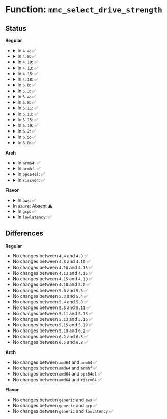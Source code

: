 # Function: <code>mmc_select_drive_strength</code>

## Status
<b>Regular</b>
<ul>
<li>
<details>
<summary>In <code>4.4</code>: ✅</summary>

```c
int mmc_select_drive_strength(struct mmc_card *card, unsigned int max_dtr, int card_drv_type, int *drv_type);
```

**Collision:** Unique Global

**Inline:** No

**Transformation:** False

**Instances:**

```
In drivers/mmc/core/core.c (ffffffff816c0610)
Location: drivers/mmc/core/core.c:1666
Inline: False
Direct callers:
  - drivers/mmc/core/mmc.c:mmc_init_card
  - drivers/mmc/core/sd.c:mmc_sd_init_card
  - drivers/mmc/core/sdio.c:mmc_sdio_init_card
```
**Symbols:**

```
ffffffff816c0610-ffffffff816c0678: mmc_select_drive_strength (STB_GLOBAL)
```
</details>
</li>
<li>
<details>
<summary>In <code>4.8</code>: ✅</summary>

```c
int mmc_select_drive_strength(struct mmc_card *card, unsigned int max_dtr, int card_drv_type, int *drv_type);
```

**Collision:** Unique Global

**Inline:** No

**Transformation:** False

**Instances:**

```
In drivers/mmc/core/core.c (ffffffff81723350)
Location: drivers/mmc/core/core.c:1682
Inline: False
Direct callers:
  - drivers/mmc/core/mmc.c:mmc_init_card
  - drivers/mmc/core/sd.c:mmc_sd_init_card
  - drivers/mmc/core/sdio.c:mmc_sdio_init_card
```
**Symbols:**

```
ffffffff81723350-ffffffff817233b8: mmc_select_drive_strength (STB_GLOBAL)
```
</details>
</li>
<li>
<details>
<summary>In <code>4.10</code>: ✅</summary>

```c
int mmc_select_drive_strength(struct mmc_card *card, unsigned int max_dtr, int card_drv_type, int *drv_type);
```

**Collision:** Unique Global

**Inline:** No

**Transformation:** False

**Instances:**

```
In drivers/mmc/core/core.c (ffffffff817561c0)
Location: drivers/mmc/core/core.c:1752
Inline: False
Direct callers:
  - drivers/mmc/core/mmc.c:mmc_init_card
  - drivers/mmc/core/sd.c:mmc_sd_init_card
  - drivers/mmc/core/sdio.c:mmc_sdio_init_card
```
**Symbols:**

```
ffffffff817561c0-ffffffff81756228: mmc_select_drive_strength (STB_GLOBAL)
```
</details>
</li>
<li>
<details>
<summary>In <code>4.13</code>: ✅</summary>

```c
int mmc_select_drive_strength(struct mmc_card *card, unsigned int max_dtr, int card_drv_type, int *drv_type);
```

**Collision:** Unique Global

**Inline:** No

**Transformation:** False

**Instances:**

```
In drivers/mmc/core/core.c (ffffffff817741f0)
Location: drivers/mmc/core/core.c:1577
Inline: False
Direct callers:
  - drivers/mmc/core/mmc.c:mmc_init_card
  - drivers/mmc/core/sd.c:mmc_sd_init_card
  - drivers/mmc/core/sdio.c:mmc_sdio_init_card
```
**Symbols:**

```
ffffffff817741f0-ffffffff81774259: mmc_select_drive_strength (STB_GLOBAL)
```
</details>
</li>
<li>
<details>
<summary>In <code>4.15</code>: ✅</summary>

```c
int mmc_select_drive_strength(struct mmc_card *card, unsigned int max_dtr, int card_drv_type, int *drv_type);
```

**Collision:** Unique Global

**Inline:** No

**Transformation:** False

**Instances:**

```
In drivers/mmc/core/core.c (ffffffff817ea590)
Location: drivers/mmc/core/core.c:1791
Inline: False
Direct callers:
  - drivers/mmc/core/mmc.c:mmc_select_driver_type
  - drivers/mmc/core/sdio.c:mmc_sdio_init_card
```
**Symbols:**

```
ffffffff817ea590-ffffffff817ea5fb: mmc_select_drive_strength (STB_GLOBAL)
```
</details>
</li>
<li>
<details>
<summary>In <code>4.18</code>: ✅</summary>

```c
int mmc_select_drive_strength(struct mmc_card *card, unsigned int max_dtr, int card_drv_type, int *drv_type);
```

**Collision:** Unique Global

**Inline:** No

**Transformation:** False

**Instances:**

```
In drivers/mmc/core/core.c (ffffffff818334f0)
Location: drivers/mmc/core/core.c:1601
Inline: False
Direct callers:
  - drivers/mmc/core/mmc.c:mmc_select_driver_type
  - drivers/mmc/core/sdio.c:mmc_sdio_init_card
```
**Symbols:**

```
ffffffff818334f0-ffffffff8183355a: mmc_select_drive_strength (STB_GLOBAL)
```
</details>
</li>
<li>
<details>
<summary>In <code>5.0</code>: ✅</summary>

```c
int mmc_select_drive_strength(struct mmc_card *card, unsigned int max_dtr, int card_drv_type, int *drv_type);
```

**Collision:** Unique Global

**Inline:** No

**Transformation:** False

**Instances:**

```
In drivers/mmc/core/core.c (ffffffff8185f480)
Location: drivers/mmc/core/core.c:1604
Inline: False
Direct callers:
  - drivers/mmc/core/mmc.c:mmc_select_driver_type
  - drivers/mmc/core/sdio.c:mmc_sdio_init_card
```
**Symbols:**

```
ffffffff8185f480-ffffffff8185f4ed: mmc_select_drive_strength (STB_GLOBAL)
```
</details>
</li>
<li>
<details>
<summary>In <code>5.3</code>: ✅</summary>

```c
int mmc_select_drive_strength(struct mmc_card *card, unsigned int max_dtr, int card_drv_type, int *drv_type);
```

**Collision:** Unique Global

**Inline:** No

**Transformation:** False

**Instances:**

```
In drivers/mmc/core/core.c (ffffffff818a3040)
Location: drivers/mmc/core/core.c:1286
Inline: False
Direct callers:
  - drivers/mmc/core/mmc.c:mmc_select_driver_type
  - drivers/mmc/core/sdio.c:mmc_sdio_init_card
```
**Symbols:**

```
ffffffff818a3040-ffffffff818a30ab: mmc_select_drive_strength (STB_GLOBAL)
```
</details>
</li>
<li>
<details>
<summary>In <code>5.4</code>: ✅</summary>

```c
int mmc_select_drive_strength(struct mmc_card *card, unsigned int max_dtr, int card_drv_type, int *drv_type);
```

**Collision:** Unique Global

**Inline:** No

**Transformation:** False

**Instances:**

```
In drivers/mmc/core/core.c (ffffffff818d5330)
Location: drivers/mmc/core/core.c:1286
Inline: False
Direct callers:
  - drivers/mmc/core/mmc.c:mmc_select_driver_type
  - drivers/mmc/core/sdio.c:mmc_sdio_init_card
```
**Symbols:**

```
ffffffff818d5330-ffffffff818d539b: mmc_select_drive_strength (STB_GLOBAL)
```
</details>
</li>
<li>
<details>
<summary>In <code>5.8</code>: ✅</summary>

```c
int mmc_select_drive_strength(struct mmc_card *card, unsigned int max_dtr, int card_drv_type, int *drv_type);
```

**Collision:** Unique Global

**Inline:** No

**Transformation:** False

**Instances:**

```
In drivers/mmc/core/core.c (ffffffff819a7b10)
Location: drivers/mmc/core/core.c:1269
Inline: False
Direct callers:
  - drivers/mmc/core/mmc.c:mmc_select_driver_type
  - drivers/mmc/core/sd.c:sd_select_driver_type
  - drivers/mmc/core/sdio.c:sdio_select_driver_type
```
**Symbols:**

```
ffffffff819a7b10-ffffffff819a7b7b: mmc_select_drive_strength (STB_GLOBAL)
```
</details>
</li>
<li>
<details>
<summary>In <code>5.11</code>: ✅</summary>

```c
int mmc_select_drive_strength(struct mmc_card *card, unsigned int max_dtr, int card_drv_type, int *drv_type);
```

**Collision:** Unique Global

**Inline:** No

**Transformation:** False

**Instances:**

```
In drivers/mmc/core/core.c (ffffffff819aad70)
Location: drivers/mmc/core/core.c:1269
Inline: False
Direct callers:
  - drivers/mmc/core/mmc.c:mmc_select_driver_type
  - drivers/mmc/core/sd.c:sd_select_driver_type
  - drivers/mmc/core/sdio.c:sdio_select_driver_type
```
**Symbols:**

```
ffffffff819aad70-ffffffff819aaddb: mmc_select_drive_strength (STB_GLOBAL)
```
</details>
</li>
<li>
<details>
<summary>In <code>5.13</code>: ✅</summary>

```c
int mmc_select_drive_strength(struct mmc_card *card, unsigned int max_dtr, int card_drv_type, int *drv_type);
```

**Collision:** Unique Global

**Inline:** No

**Transformation:** False

**Instances:**

```
In drivers/mmc/core/core.c (ffffffff8198f610)
Location: drivers/mmc/core/core.c:1275
Inline: False
Direct callers:
  - drivers/mmc/core/mmc.c:mmc_select_driver_type
  - drivers/mmc/core/sdio.c:mmc_sdio_init_card
```
**Symbols:**

```
ffffffff8198f610-ffffffff8198f67b: mmc_select_drive_strength (STB_GLOBAL)
```
</details>
</li>
<li>
<details>
<summary>In <code>5.15</code>: ✅</summary>

```c
int mmc_select_drive_strength(struct mmc_card *card, unsigned int max_dtr, int card_drv_type, int *drv_type);
```

**Collision:** Unique Global

**Inline:** No

**Transformation:** False

**Instances:**

```
In drivers/mmc/core/core.c (ffffffff81a3ad50)
Location: drivers/mmc/core/core.c:1276
Inline: False
Direct callers:
  - drivers/mmc/core/mmc.c:mmc_select_driver_type
  - drivers/mmc/core/sdio.c:mmc_sdio_init_card
```
**Symbols:**

```
ffffffff81a3ad50-ffffffff81a3adbb: mmc_select_drive_strength (STB_GLOBAL)
```
</details>
</li>
<li>
<details>
<summary>In <code>5.19</code>: ✅</summary>

```c
int mmc_select_drive_strength(struct mmc_card *card, unsigned int max_dtr, int card_drv_type, int *drv_type);
```

**Collision:** Unique Global

**Inline:** No

**Transformation:** False

**Instances:**

```
In drivers/mmc/core/core.c (ffffffff81ba7bc0)
Location: drivers/mmc/core/core.c:1276
Inline: False
Direct callers:
  - drivers/mmc/core/mmc.c:mmc_select_driver_type
  - drivers/mmc/core/sdio.c:mmc_sdio_init_card
```
**Symbols:**

```
ffffffff81ba7bc0-ffffffff81ba7c5a: mmc_select_drive_strength (STB_GLOBAL)
```
</details>
</li>
<li>
<details>
<summary>In <code>6.2</code>: ✅</summary>

```c
int mmc_select_drive_strength(struct mmc_card *card, unsigned int max_dtr, int card_drv_type, int *drv_type);
```

**Collision:** Unique Global

**Inline:** No

**Transformation:** False

**Instances:**

```
In drivers/mmc/core/core.c (ffffffff81d4a280)
Location: drivers/mmc/core/core.c:1283
Inline: False
Direct callers:
  - drivers/mmc/core/mmc.c:mmc_select_driver_type
  - drivers/mmc/core/sdio.c:mmc_sdio_init_card
```
**Symbols:**

```
ffffffff81d4a280-ffffffff81d4a31a: mmc_select_drive_strength (STB_GLOBAL)
```
</details>
</li>
<li>
<details>
<summary>In <code>6.5</code>: ✅</summary>

```c
int mmc_select_drive_strength(struct mmc_card *card, unsigned int max_dtr, int card_drv_type, int *drv_type);
```

**Collision:** Unique Global

**Inline:** No

**Transformation:** False

**Instances:**

```
In drivers/mmc/core/core.c (ffffffff81db4ae0)
Location: drivers/mmc/core/core.c:1283
Inline: False
Direct callers:
  - drivers/mmc/core/mmc.c:mmc_select_driver_type
  - drivers/mmc/core/sdio.c:mmc_sdio_init_card
```
**Symbols:**

```
ffffffff81db4ae0-ffffffff81db4b7a: mmc_select_drive_strength (STB_GLOBAL)
```
</details>
</li>
<li>
<details>
<summary>In <code>6.8</code>: ✅</summary>

```c
int mmc_select_drive_strength(struct mmc_card *card, unsigned int max_dtr, int card_drv_type, int *drv_type);
```

**Collision:** Unique Global

**Inline:** No

**Transformation:** False

**Instances:**

```
In drivers/mmc/core/core.c (ffffffff81e6cb80)
Location: drivers/mmc/core/core.c:1288
Inline: False
Direct callers:
  - drivers/mmc/core/mmc.c:mmc_select_driver_type
  - drivers/mmc/core/sdio.c:mmc_sdio_init_card
```
**Symbols:**

```
ffffffff81e6cb80-ffffffff81e6cc1a: mmc_select_drive_strength (STB_GLOBAL)
```
</details>
</li>
</ul>
<b>Arch</b>
<ul>
<li>
<details>
<summary>In <code>arm64</code>: ✅</summary>

```c
int mmc_select_drive_strength(struct mmc_card *card, unsigned int max_dtr, int card_drv_type, int *drv_type);
```

**Collision:** Unique Global

**Inline:** No

**Transformation:** False

**Instances:**

```
In drivers/mmc/core/core.c (ffff800010b2ead8)
Location: drivers/mmc/core/core.c:1286
Inline: False
Direct callers:
  - drivers/mmc/core/mmc.c:mmc_select_driver_type
  - drivers/mmc/core/sdio.c:mmc_sdio_init_card
```
**Symbols:**

```
ffff800010b2ead8-ffff800010b2eb74: mmc_select_drive_strength (STB_GLOBAL)
```
</details>
</li>
<li>
<details>
<summary>In <code>armhf</code>: ✅</summary>

```c
int mmc_select_drive_strength(struct mmc_card *card, unsigned int max_dtr, int card_drv_type, int *drv_type);
```

**Collision:** Unique Global

**Inline:** No

**Transformation:** False

**Instances:**

```
In drivers/mmc/core/core.c (c0c0a010)
Location: drivers/mmc/core/core.c:1286
Inline: False
Direct callers:
  - drivers/mmc/core/mmc.c:mmc_select_driver_type
  - drivers/mmc/core/sdio.c:mmc_sdio_init_card
```
**Symbols:**

```
c0c0a010-c0c0a080: mmc_select_drive_strength (STB_GLOBAL)
```
</details>
</li>
<li>
<details>
<summary>In <code>ppc64el</code>: ✅</summary>

```c
int mmc_select_drive_strength(struct mmc_card *card, unsigned int max_dtr, int card_drv_type, int *drv_type);
```

**Collision:** Unique Global

**Inline:** No

**Transformation:** False

**Instances:**

```
In drivers/mmc/core/core.c (c000000000c284d0)
Location: drivers/mmc/core/core.c:1286
Inline: False
Direct callers:
  - drivers/mmc/core/mmc.c:mmc_select_driver_type
  - drivers/mmc/core/sdio.c:mmc_sdio_init_card
```
**Symbols:**

```
c000000000c284d0-c000000000c28578: mmc_select_drive_strength (STB_GLOBAL)
```
</details>
</li>
<li>
<details>
<summary>In <code>riscv64</code>: ✅</summary>

```c
int mmc_select_drive_strength(struct mmc_card *card, unsigned int max_dtr, int card_drv_type, int *drv_type);
```

**Collision:** Unique Global

**Inline:** No

**Transformation:** False

**Instances:**

```
In drivers/mmc/core/core.c (ffffffe0007082b0)
Location: drivers/mmc/core/core.c:1286
Inline: False
Direct callers:
  - drivers/mmc/core/mmc.c:mmc_select_driver_type
  - drivers/mmc/core/sdio.c:mmc_sdio_init_card
```
**Symbols:**

```
ffffffe0007082b0-ffffffe00070833a: mmc_select_drive_strength (STB_GLOBAL)
```
</details>
</li>
</ul>
<b>Flavor</b>
<ul>
<li>
<details>
<summary>In <code>aws</code>: ✅</summary>

```c
int mmc_select_drive_strength(struct mmc_card *card, unsigned int max_dtr, int card_drv_type, int *drv_type);
```

**Collision:** Unique Global

**Inline:** No

**Transformation:** False

**Instances:**

```
In drivers/mmc/core/core.c (ffffffff81878cf0)
Location: drivers/mmc/core/core.c:1286
Inline: False
Direct callers:
  - drivers/mmc/core/mmc.c:mmc_select_driver_type
  - drivers/mmc/core/sdio.c:mmc_sdio_init_card
```
**Symbols:**

```
ffffffff81878cf0-ffffffff81878d5b: mmc_select_drive_strength (STB_GLOBAL)
```
</details>
</li>
<li>
In <code>azure</code>: Absent ⚠️
</li>
<li>
<details>
<summary>In <code>gcp</code>: ✅</summary>

```c
int mmc_select_drive_strength(struct mmc_card *card, unsigned int max_dtr, int card_drv_type, int *drv_type);
```

**Collision:** Unique Global

**Inline:** No

**Transformation:** False

**Instances:**

```
In drivers/mmc/core/core.c (ffffffff818ca190)
Location: drivers/mmc/core/core.c:1286
Inline: False
Direct callers:
  - drivers/mmc/core/mmc.c:mmc_select_driver_type
  - drivers/mmc/core/sdio.c:mmc_sdio_init_card
```
**Symbols:**

```
ffffffff818ca190-ffffffff818ca1fb: mmc_select_drive_strength (STB_GLOBAL)
```
</details>
</li>
<li>
<details>
<summary>In <code>lowlatency</code>: ✅</summary>

```c
int mmc_select_drive_strength(struct mmc_card *card, unsigned int max_dtr, int card_drv_type, int *drv_type);
```

**Collision:** Unique Global

**Inline:** No

**Transformation:** False

**Instances:**

```
In drivers/mmc/core/core.c (ffffffff818e6cb0)
Location: drivers/mmc/core/core.c:1286
Inline: False
Direct callers:
  - drivers/mmc/core/mmc.c:mmc_select_driver_type
  - drivers/mmc/core/sdio.c:mmc_sdio_init_card
```
**Symbols:**

```
ffffffff818e6cb0-ffffffff818e6d1b: mmc_select_drive_strength (STB_GLOBAL)
```
</details>
</li>
</ul>

## Differences
<b>Regular</b>
<ul>
<li>
No changes between <code>4.4</code> and <code>4.8</code> ✅
</li>
<li>
No changes between <code>4.8</code> and <code>4.10</code> ✅
</li>
<li>
No changes between <code>4.10</code> and <code>4.13</code> ✅
</li>
<li>
No changes between <code>4.13</code> and <code>4.15</code> ✅
</li>
<li>
No changes between <code>4.15</code> and <code>4.18</code> ✅
</li>
<li>
No changes between <code>4.18</code> and <code>5.0</code> ✅
</li>
<li>
No changes between <code>5.0</code> and <code>5.3</code> ✅
</li>
<li>
No changes between <code>5.3</code> and <code>5.4</code> ✅
</li>
<li>
No changes between <code>5.4</code> and <code>5.8</code> ✅
</li>
<li>
No changes between <code>5.8</code> and <code>5.11</code> ✅
</li>
<li>
No changes between <code>5.11</code> and <code>5.13</code> ✅
</li>
<li>
No changes between <code>5.13</code> and <code>5.15</code> ✅
</li>
<li>
No changes between <code>5.15</code> and <code>5.19</code> ✅
</li>
<li>
No changes between <code>5.19</code> and <code>6.2</code> ✅
</li>
<li>
No changes between <code>6.2</code> and <code>6.5</code> ✅
</li>
<li>
No changes between <code>6.5</code> and <code>6.8</code> ✅
</li>
</ul>
<b>Arch</b>
<ul>
<li>
No changes between <code>amd64</code> and <code>arm64</code> ✅
</li>
<li>
No changes between <code>amd64</code> and <code>armhf</code> ✅
</li>
<li>
No changes between <code>amd64</code> and <code>ppc64el</code> ✅
</li>
<li>
No changes between <code>amd64</code> and <code>riscv64</code> ✅
</li>
</ul>
<b>Flavor</b>
<ul>
<li>
No changes between <code>generic</code> and <code>aws</code> ✅
</li>
<li>
No changes between <code>generic</code> and <code>gcp</code> ✅
</li>
<li>
No changes between <code>generic</code> and <code>lowlatency</code> ✅
</li>
</ul>
